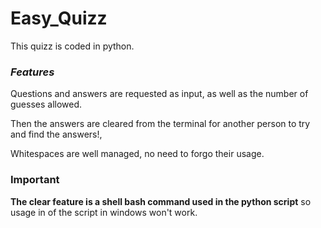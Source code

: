 # Easy_Quizz

This quizz is coded in python. 

### *Features*

Questions and answers are requested as input, as well as the number of guesses allowed.

Then the answers are cleared from the terminal for another person to try and find the answers!, 

Whitespaces are well managed, no need to forgo their usage.

### **Important**
**The clear feature is a shell bash command used in the python script** so usage in of the script in windows won't work. 


